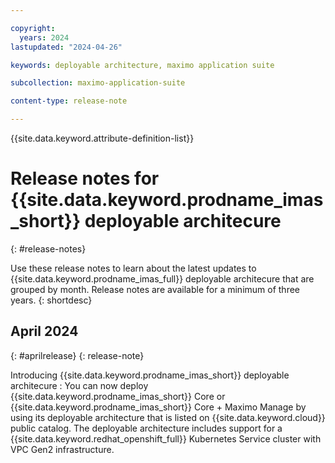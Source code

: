 ```yaml
---

copyright:
  years: 2024
lastupdated: "2024-04-26"

keywords: deployable architecture, maximo application suite

subcollection: maximo-application-suite

content-type: release-note

---
```


{{site.data.keyword.attribute-definition-list}}

# Release notes for {{site.data.keyword.prodname_imas_short}} deployable architecure
{: #release-notes}

Use these release notes to learn about the latest updates to {{site.data.keyword.prodname_imas_full}} deployable architecure that are grouped by month. Release notes are available for a minimum of three years.
{: shortdesc}

## April 2024
{: #aprilrelease}
{: release-note}

Introducing {{site.data.keyword.prodname_imas_short}} deployable architecure
:   You can now deploy {{site.data.keyword.prodname_imas_short}} Core or {{site.data.keyword.prodname_imas_short}} Core + Maximo Manage by using its deployable architecture that is listed on {{site.data.keyword.cloud}} public catalog.
The deployable architecture includes support for a {{site.data.keyword.redhat_openshift_full}} Kubernetes Service cluster with VPC Gen2 infrastructure.
